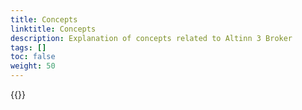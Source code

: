 ```yaml
---
title: Concepts
linktitle: Concepts
description: Explanation of concepts related to Altinn 3 Broker
tags: []
toc: false
weight: 50
---
```


{{<children />}}

